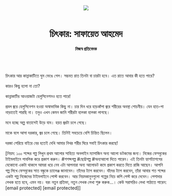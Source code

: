 <div align=center>
<img src=https://images.prothomalo.com/prothomalo-bangla/2021-01/1d75151c-eff9-4e9f-ac28-aebc4618d00f/palo_bangla_og.png />
<br><br>
<h1>চিৎকার: সাফায়েত আহমেদ</h1> 
<h4>নিজস্ব প্রতিবেদক</h4>
<br><br>
</div>

চিৎকার আর কান্নাকাটিতে ঘুম ভেঙে গেল। সম্ভবত রাত তিনটা বা চারটা হবে। এত রাতে আবার কী হতে পারে?

কারও কিছু হলো না তো?

কান্নাকাটির আওয়াজটা হেলুসিনেশনও হতে পারে!

প্রবল জ্বরে হেলুসিনেশন হওয়া অস্বাভাবিক কিছু না। চার দিন ধরে হাড়কাঁপা জ্বরে শরীরের অবস্থা শোচনীয়। যেন হাত-পা নাড়াতেই পারছি না। তবুও এখন কেমন জানি শরীরটা হালকা হালকা লাগছে।

মনে হচ্ছে অল্প বাতাসেই উড়ে যাব। হয়ত জ্বরটা চলে গেছে।

মাকে বলে আসা দরকার, জ্বর চলে গেছে। তিনিই সবচেয়ে বেশি চিন্তিত ছিলেন।

দরজা পেরিয়ে বাইরে বের হতেই দেখি আমার নিথর শরীর ঘিরে সবাই চিৎকার করছে!

[নিয়ম: ১০০ শব্দের গল্প লিখুন প্রথম আলোর সাহিত্য অনলাইন ম্যাগাজিন অন্য আলো ডটকমের জন্য। নিজের ফেসবুকের টাইমলাইনে পাবলিক করে প্রকাশ করুন। #শশব্দগল্প #ছোট্টগল্প #অন্যআলো দিতে পারেন। এই তিনটা হ্যাশট্যাশগের যেকোনো একটা থাকলে আমরা ধরে নেব এটা আপনারা অন্য আলোডট কমে প্রকাশ করতে দিতে রাজি আছেন। আপনি গল্প লিখে ফেসবুকের সাত বন্ধুকে চ্যালেঞ্জ জানাবেন। তাঁদের ট্যাগ করবেন। যাঁদের ট্যাগ করবেন, তাঁরা আবার শত শব্দের একটা গল্প নিজেদের টাইমলাইনে পোস্ট করবেন। আর নিয়মকানুনগুলো গল্পের নিচে কপি পেস্ট করে দেবেন। পেশাদার লেখক হতে হবে, এমন নয়। বরং নতুন প্রতিভা, নতুন লেখক লেখা শুরু করুক...। কেউ সরাসরিও লেখা পাঠাতে পারেন: [email protected] [email protected]]

